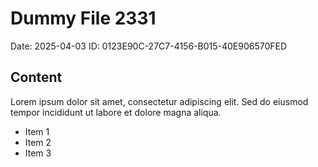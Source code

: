 # Dummy File 2331

Date: 2025-04-03
ID: 0123E90C-27C7-4156-B015-40E906570FED

## Content

Lorem ipsum dolor sit amet, consectetur adipiscing elit.
Sed do eiusmod tempor incididunt ut labore et dolore magna aliqua.

* Item 1
* Item 2
* Item 3

